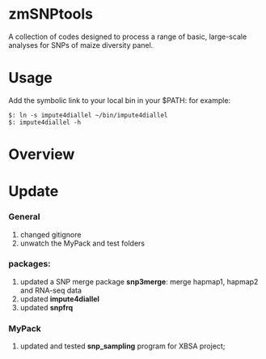 zmSNPtools
==========

A collection of codes designed to process a range of basic, large-scale analyses for SNPs of maize diversity panel.

Usage
=========
Add the symbolic link to your local bin in your $PATH:
for example:
```
$: ln -s impute4diallel ~/bin/impute4diallel
$: impute4diallel -h
```
Overview
=========


Update
=========
### General
1. changed gitignore
2. unwatch the MyPack and test folders


### packages:
1. updated a SNP merge package **snp3merge**: merge hapmap1, hapmap2 and RNA-seq data
2. updated **impute4diallel**
3. updated **snpfrq**

### MyPack
1. updated and tested **snp_sampling** program for XBSA project;


